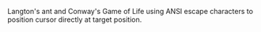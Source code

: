 Langton's ant and Conway's Game of Life using ANSI escape characters to
position cursor directly at target position.
